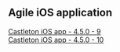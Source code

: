 ## Agile iOS application

[Castleton iOS app - 4.5.0 - 9](itms-services://?action=download-manifest&url=https://dl.dropboxusercontent.com/s/uiawu3qplq14dy6/Castleton-4.5.0-9.plist)  
[Castleton iOS app - 4.5.0 - 10](itms-services://?action=download-manifest&url=https://dl.dropboxusercontent.com/s/p40gdm2hmfgr4ws/Castleton-4.5.0-10.plist) 
